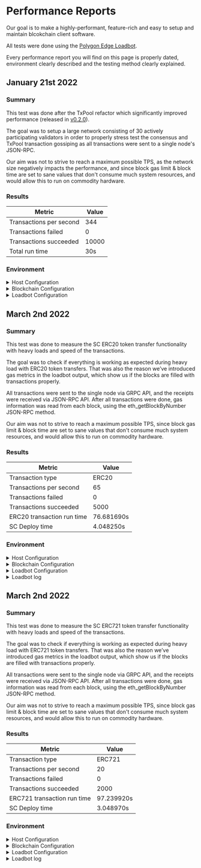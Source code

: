 # Performance Reports

Our goal is to make a highly-performant, feature-rich and easy to setup and maintain blcokchain client software.

All tests were done using the [Polygon Edge Loadbot](../additional-features/stress-testing.md).

Every performance report you will find on this page is properly dated, environment clearly described and the testing method clearly explained.

## January 21st 2022

### Summary

This test was done after the TxPool refactor which significantly improved performance (released in [v0.2.0](https://github.com/0xPolygon/polygon-edge/releases/v0.2.0)).

The goal was to setup a large network consisting of 30 actively participating validators in order to properly stress test the
consensus and TxPool transaction gossiping as all transactions were sent to a single node's JSON-RPC.

Our aim was not to strive to reach a maximum possible TPS, as the network size negatively impacts the performance,
and since block gas limit & block time are set to sane values that don't consume much system resources, and would allow this to run on commodity hardware.

### Results

| Metric | Value |
| ------ | ----- |
| Transactions per second | 344 |
| Transactions failed | 0 |
| Transactions succeeded | 10000 |
| Total run time | 30s |

### Environment

<details>
  <summary>Host Configuration</summary>
  <div>
    <div>
        <table>
            <tr>
                <td>Cloud provider</td>
                <td>AWS</td>
            </tr>
            <tr>
                <td>Instance size</td>
                <td>t2.xlarge</td>
            </tr>
            <tr>
                <td>Networking</td>
                <td>private subnet</td>
            </tr>
            <tr>
                <td>Operating system</td>
                <td>Linux Ubuntu 20.04 LTS - Focal Fossa</td>
            </tr>
            <tr>
                <td>File descriptor limit</td>
                <td>65535</td>
            </tr>
            <tr>
                <td>Max user processes</td>
                <td>65535</td>
            </tr>
        </table>
    </div>
    <br/>
  </div>
</details>

<details>
  <summary>Blockchain Configuration</summary>
  <div>
    <div>
        <table>
            <tr>
                <td>Polygon Edge version</td>
                <td>Commit <a href="https://github.com/0xPolygon/polygon-edge/commit/8377162281d1a2e4342ae27cd4e5367c4364aee2">8377162281d1a2e4342ae27cd4e5367c4364aee2</a> on develop branch</td>
            </tr>
            <tr>
                <td>Validator nodes</td>
                <td>30</td>
            </tr>
            <tr>
                <td>Non-validator nodes</td>
                <td>0</td>
            </tr>
            <tr>
                <td>Consensus</td>
                <td>IBFT PoA</td>
            </tr>
            <tr>
                <td>Block time</td>
                <td>2000ms</td>
            </tr>
            <tr>
                <td>Block gas limit</td>
                <td>5242880</td>
            </tr>
        </table>
    </div>
    <br/>
  </div>
</details>

<details>
  <summary>Loadbot Configuration</summary>
  <div>
    <div>
        <table>
            <tr>
                <td>Total Transactions</td>
                <td>10000</td>
            </tr>
            <tr>
                <td>Transactions sent per second</td>
                <td>400</td>
            </tr>
            <tr>
                <td>Type of transactions</td>
                <td>EOA to EOA transfers</td>
            </tr>
        </table>
    </div>
    <br/>
  </div>
</details>


## March 2nd 2022

### Summary

This test was done to measure the SC ERC20 token transfer functionality with heavy loads and speed of the transactions.

The goal was to check if everything is working as expected during heavy load with ERC20 token transfers. That was also the reason we’ve introduced gas metrics in the loadbot output, which show us if the blocks are filled with transactions properly.

All transactions were sent to the single node via GRPC API, and the receipts were received via JSON-RPC API. After all transactions were done, gas information was read from each block, using the eth_getBlockByNumber JSON-RPC method.

Our aim was not to strive to reach a maximum possible TPS,
since block gas limit & block time are set to sane values that don't consume much system resources, and would allow this to run on commodity hardware.

### Results

| Metric | Value |
| ------ | ----- |
| Transaction type | ERC20 |
| Transactions per second | 65 |
| Transactions failed | 0 |
| Transactions succeeded | 5000 |
| ERC20 transaction run time | 76.681690s |
| SC Deploy time | 4.048250s |

### Environment

<details>
  <summary>Host Configuration</summary>
  <div>
    <div>
        <table>
            <tr>
                <td>Cloud provider</td>
                <td>AWS</td>
            </tr>
            <tr>
                <td>Instance size</td>
                <td>t2.micro</td>
            </tr>
            <tr>
                <td>Networking</td>
                <td>private subnet</td>
            </tr>
            <tr>
                <td>Operating system</td>
                <td>Linux Ubuntu 20.04 LTS - Focal Fossa</td>
            </tr>
            <tr>
                <td>File descriptor limit</td>
                <td>65535</td>
            </tr>
            <tr>
                <td>Max user processes</td>
                <td>65535</td>
            </tr>
        </table>
    </div>
    <br/>
  </div>
</details>

<details>
  <summary>Blockchain Configuration</summary>
  <div>
    <div>
        <table>
            <tr>
                <td>Polygon Edge version</td>
                <td>Commit <a href="https://github.com/0xPolygon/polygon-edge/commit/8a033aa1afb191abdac04636d318f83f32511f3c">8a033aa1afb191abdac04636d318f83f32511f3c</a> on develop branch</td>
            </tr>
            <tr>
                <td>Validator nodes</td>
                <td>6</td>
            </tr>
            <tr>
                <td>Non-validator nodes</td>
                <td>0</td>
            </tr>
            <tr>
                <td>Consensus</td>
                <td>IBFT PoA</td>
            </tr>
            <tr>
                <td>Block time</td>
                <td>2s</td>
            </tr>
            <tr>
                <td>Block gas limit</td>
                <td>5242880</td>
            </tr>
            <tr>
                <td>Average block utilization</td>
                <td>95%</td>
            </tr>
        </table>
    </div>
    <br/>
  </div>
</details>

<details>
  <summary>Loadbot Configuration</summary>
  <div>
    <div>
        <table>
            <tr>
                <td>Total Transactions</td>
                <td>5000</td>
            </tr>
            <tr>
                <td>Transactions sent per second</td>
                <td>65</td>
            </tr>
            <tr>
                <td>Type of transactions</td>
                <td>ERC20 to ERC20 transfers</td>
            </tr>
        </table>
    </div>
    <br/>
  </div>
</details>

<details>
    <summary>Loadbot log</summary>
    
    =====[LOADBOT RUN]=====

    [COUNT DATA]
    Transactions submitted = 5000
    Transactions failed    = 0

    [APPROXIMATE TPS]
    Approximate number of transactions per second = 65

    [TURN AROUND DATA]
    Average transaction turn around = 25.034950s
    Fastest transaction turn around = 3.056460s
    Slowest transaction turn around = 47.366220s
    Total loadbot execution time    = 76.681690s

    [CONTRACT DEPLOYMENT DATA]
    Contract address     = 0x7224Dad537291bb6bA277d3e1cCD48cf87B208E7
    Total execution time = 4.048250s
    Blocks required      = 1

    Block #557781 = 1 txns (1055769 gasUsed / 5242880 gasLimit) utilization = 20%

    Average utilization across all blocks: 20%

    [BLOCK DATA]
    Blocks required = 29

    Block #557783 = 178 txns (5212100 gasUsed / 5242880 gasLimit) utilization = 99%
    Block #557785 = 178 txns (5197100 gasUsed / 5242880 gasLimit) utilization = 99%
    Block #557786 = 178 txns (5197100 gasUsed / 5242880 gasLimit) utilization = 99%
    Block #557787 = 178 txns (5197100 gasUsed / 5242880 gasLimit) utilization = 99%
    Block #557788 = 178 txns (5197100 gasUsed / 5242880 gasLimit) utilization = 99%
    Block #557789 = 178 txns (5197100 gasUsed / 5242880 gasLimit) utilization = 99%
    Block #557791 = 178 txns (5197100 gasUsed / 5242880 gasLimit) utilization = 99%
    Block #557792 = 178 txns (5197100 gasUsed / 5242880 gasLimit) utilization = 99%
    Block #557793 = 178 txns (5197100 gasUsed / 5242880 gasLimit) utilization = 99%
    Block #557794 = 178 txns (5197100 gasUsed / 5242880 gasLimit) utilization = 99%
    Block #557795 = 178 txns (5197100 gasUsed / 5242880 gasLimit) utilization = 99%
    Block #557797 = 178 txns (5197100 gasUsed / 5242880 gasLimit) utilization = 99%
    Block #557798 = 178 txns (5197100 gasUsed / 5242880 gasLimit) utilization = 99%
    Block #557799 = 178 txns (5197100 gasUsed / 5242880 gasLimit) utilization = 99%
    Block #557800 = 178 txns (5197100 gasUsed / 5242880 gasLimit) utilization = 99%
    Block #557801 = 178 txns (5197100 gasUsed / 5242880 gasLimit) utilization = 99%
    Block #557803 = 178 txns (5197100 gasUsed / 5242880 gasLimit) utilization = 99%
    Block #557804 = 178 txns (5197100 gasUsed / 5242880 gasLimit) utilization = 99%
    Block #557805 = 178 txns (5197100 gasUsed / 5242880 gasLimit) utilization = 99%
    Block #557806 = 178 txns (5197100 gasUsed / 5242880 gasLimit) utilization = 99%
    Block #557807 = 178 txns (5197100 gasUsed / 5242880 gasLimit) utilization = 99%
    Block #557809 = 178 txns (5197100 gasUsed / 5242880 gasLimit) utilization = 99%
    Block #557810 = 178 txns (5197100 gasUsed / 5242880 gasLimit) utilization = 99%
    Block #557811 = 178 txns (5197100 gasUsed / 5242880 gasLimit) utilization = 99%
    Block #557812 = 178 txns (5197100 gasUsed / 5242880 gasLimit) utilization = 99%
    Block #557813 = 178 txns (5197100 gasUsed / 5242880 gasLimit) utilization = 99%
    Block #557815 = 178 txns (5197100 gasUsed / 5242880 gasLimit) utilization = 99%
    Block #557816 = 178 txns (5197100 gasUsed / 5242880 gasLimit) utilization = 99%
    Block #557817 = 16 txns (474800 gasUsed / 5242880 gasLimit) utilization   = 9%

    Average utilization across all blocks: 95%

</details>


## March 2nd 2022

### Summary

This test was done to measure the SC ERC721 token transfer functionality with heavy loads and speed of the transactions.

The goal was to check if everything is working as expected during heavy load with ERC721 token transfers. That was also the reason we’ve introduced gas metrics in the loadbot output, which show us if the blocks are filled with transactions properly.

All transactions were sent to the single node via GRPC API, and the receipts were received via JSON-RPC API. After all transactions were done, gas information was read from each block, using the eth_getBlockByNumber JSON-RPC method.

Our aim was not to strive to reach a maximum possible TPS,
since block gas limit & block time are set to sane values that don't consume much system resources, and would allow this to run on commodity hardware.

### Results

| Metric | Value |
| ------ | ----- |
| Transaction type | ERC721 |
| Transactions per second | 20 |
| Transactions failed | 0 |
| Transactions succeeded | 2000 |
| ERC721 transaction run time | 97.239920s |
| SC Deploy time | 3.048970s |

### Environment

<details>
  <summary>Host Configuration</summary>
  <div>
    <div>
        <table>
            <tr>
                <td>Cloud provider</td>
                <td>AWS</td>
            </tr>
            <tr>
                <td>Instance size</td>
                <td>t2.micro</td>
            </tr>
            <tr>
                <td>Networking</td>
                <td>private subnet</td>
            </tr>
            <tr>
                <td>Operating system</td>
                <td>Linux Ubuntu 20.04 LTS - Focal Fossa</td>
            </tr>
            <tr>
                <td>File descriptor limit</td>
                <td>65535</td>
            </tr>
            <tr>
                <td>Max user processes</td>
                <td>65535</td>
            </tr>
        </table>
    </div>
    <br/>
  </div>
</details>

<details>
  <summary>Blockchain Configuration</summary>
  <div>
    <div>
        <table>
            <tr>
                <td>Polygon Edge version</td>
                <td>Commit <a href="https://github.com/0xPolygon/polygon-edge/commit/8a033aa1afb191abdac04636d318f83f32511f3c">8a033aa1afb191abdac04636d318f83f32511f3c</a> on develop branch</td>
            </tr>
            <tr>
                <td>Validator nodes</td>
                <td>6</td>
            </tr>
            <tr>
                <td>Non-validator nodes</td>
                <td>0</td>
            </tr>
            <tr>
                <td>Consensus</td>
                <td>IBFT PoA</td>
            </tr>
            <tr>
                <td>Block time</td>
                <td>2s</td>
            </tr>
            <tr>
                <td>Block gas limit</td>
                <td>5242880</td>
            </tr>
            <tr>
                <td>Average block utilization</td>
                <td>94%</td>
            </tr>
        </table>
    </div>
    <br/>
  </div>
</details>

<details>
  <summary>Loadbot Configuration</summary>
  <div>
    <div>
        <table>
            <tr>
                <td>Total Transactions</td>
                <td>2000</td>
            </tr>
            <tr>
                <td>Transactions sent per second</td>
                <td>20</td>
            </tr>
            <tr>
                <td>Type of transactions</td>
                <td>ERC721 to ERC721 transfers</td>
            </tr>
        </table>
    </div>
    <br/>
  </div>
</details>

<details>
    <summary>Loadbot log</summary>

        =====[LOADBOT RUN]=====

        [COUNT DATA]
        Transactions submitted = 2000
        Transactions failed    = 0

        [APPROXIMATE TPS]
        Approximate number of transactions per second = 20

        [TURN AROUND DATA]
        Average transaction turn around = 43.034620s
        Fastest transaction turn around = 4.007210s
        Slowest transaction turn around = 84.184340s
        Total loadbot execution time    = 97.239920s

        [CONTRACT DEPLOYMENT DATA]
        Contract address     = 0x79D9167FcCC5087D28B2D0cDA27ffAA23A731F51
        Total execution time = 3.048970s
        Blocks required      = 1

        Block #558955 = 1 txns (2528760 gasUsed / 5242880 gasLimit) utilization = 48%

        Average utilization across all blocks: 48%

        [BLOCK DATA]
        Blocks required = 46

        Block #558957 = 44 txns (5104824 gasUsed / 5242880 gasLimit) utilization = 97%
        Block #558958 = 45 txns (5189970 gasUsed / 5242880 gasLimit) utilization = 98%
        Block #558959 = 45 txns (5189970 gasUsed / 5242880 gasLimit) utilization = 98%
        Block #558960 = 45 txns (5189970 gasUsed / 5242880 gasLimit) utilization = 98%
        Block #558961 = 45 txns (5189970 gasUsed / 5242880 gasLimit) utilization = 98%
        Block #558962 = 45 txns (5189970 gasUsed / 5242880 gasLimit) utilization = 98%
        Block #558963 = 45 txns (5189970 gasUsed / 5242880 gasLimit) utilization = 98%
        Block #558964 = 45 txns (5189970 gasUsed / 5242880 gasLimit) utilization = 98%
        Block #558965 = 45 txns (5189970 gasUsed / 5242880 gasLimit) utilization = 98%
        Block #558966 = 45 txns (5189970 gasUsed / 5242880 gasLimit) utilization = 98%
        Block #558967 = 45 txns (5189970 gasUsed / 5242880 gasLimit) utilization = 98%
        Block #558968 = 45 txns (5189970 gasUsed / 5242880 gasLimit) utilization = 98%
        Block #558969 = 45 txns (5189970 gasUsed / 5242880 gasLimit) utilization = 98%
        Block #558970 = 45 txns (5189970 gasUsed / 5242880 gasLimit) utilization = 98%
        Block #558971 = 45 txns (5189970 gasUsed / 5242880 gasLimit) utilization = 98%
        Block #558972 = 45 txns (5189970 gasUsed / 5242880 gasLimit) utilization = 98%
        Block #558973 = 45 txns (5189970 gasUsed / 5242880 gasLimit) utilization = 98%
        Block #558974 = 45 txns (5189970 gasUsed / 5242880 gasLimit) utilization = 98%
        Block #558975 = 45 txns (5189970 gasUsed / 5242880 gasLimit) utilization = 98%
        Block #558976 = 45 txns (5189970 gasUsed / 5242880 gasLimit) utilization = 98%
        Block #558977 = 45 txns (5189970 gasUsed / 5242880 gasLimit) utilization = 98%
        Block #558978 = 45 txns (5189970 gasUsed / 5242880 gasLimit) utilization = 98%
        Block #558979 = 45 txns (5189970 gasUsed / 5242880 gasLimit) utilization = 98%
        Block #558980 = 45 txns (5189970 gasUsed / 5242880 gasLimit) utilization = 98%
        Block #558981 = 45 txns (5189970 gasUsed / 5242880 gasLimit) utilization = 98%
        Block #558982 = 45 txns (5189970 gasUsed / 5242880 gasLimit) utilization = 98%
        Block #558983 = 13 txns (1505298 gasUsed / 5242880 gasLimit) utilization = 28%
        Block #558984 = 45 txns (5189970 gasUsed / 5242880 gasLimit) utilization = 98%
        Block #558985 = 45 txns (5189970 gasUsed / 5242880 gasLimit) utilization = 98%
        Block #558986 = 45 txns (5189970 gasUsed / 5242880 gasLimit) utilization = 98%
        Block #558987 = 45 txns (5189970 gasUsed / 5242880 gasLimit) utilization = 98%
        Block #558988 = 45 txns (5189970 gasUsed / 5242880 gasLimit) utilization = 98%
        Block #558989 = 45 txns (5189970 gasUsed / 5242880 gasLimit) utilization = 98%
        Block #558990 = 45 txns (5189970 gasUsed / 5242880 gasLimit) utilization = 98%
        Block #558991 = 45 txns (5189970 gasUsed / 5242880 gasLimit) utilization = 98%
        Block #558992 = 45 txns (5189970 gasUsed / 5242880 gasLimit) utilization = 98%
        Block #558993 = 45 txns (5189970 gasUsed / 5242880 gasLimit) utilization = 98%
        Block #558994 = 45 txns (5189970 gasUsed / 5242880 gasLimit) utilization = 98%
        Block #558995 = 45 txns (5189970 gasUsed / 5242880 gasLimit) utilization = 98%
        Block #558996 = 45 txns (5189970 gasUsed / 5242880 gasLimit) utilization = 98%
        Block #558997 = 45 txns (5189970 gasUsed / 5242880 gasLimit) utilization = 98%
        Block #558998 = 45 txns (5189970 gasUsed / 5242880 gasLimit) utilization = 98%
        Block #558999 = 45 txns (5189970 gasUsed / 5242880 gasLimit) utilization = 98%
        Block #559000 = 45 txns (5189970 gasUsed / 5242880 gasLimit) utilization = 98%
        Block #559001 = 45 txns (5189970 gasUsed / 5242880 gasLimit) utilization = 98%
        Block #559002 = 8 txns (929568 gasUsed / 5242880 gasLimit) utilization   = 17%

        Average utilization across all blocks: 94%
        
</details>